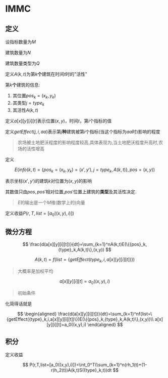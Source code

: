 # IMMC

## 定义

设指标数量为$M$

建筑数量为$N$

建筑数量类型为$Q$

定义$A(k,t)$为第$k$**个**建筑在时间$t$时的"活性"

第$k$**个**建筑的信息:

1. 其位置${pos}_k=(x_k,y_k)$
2. 其类型$j={type}_k$
3. 其活性$A(k,t)$

定义$a[x][y][i][t]$表示位置$(x,y)$，时间$t$，第$i$个指标的值

定义$getEffect(j,i,aa)$表示第$j$**种**建筑被第$i$个指标(当这个指标为$aa$时)影响的程度

> 农场被土地肥沃程度的影响程度较高,具体表现为,当土地肥沃程度升高时,农场的活性增高

定义

$$
E({info}(k,t)=\{{pos}_k=(x_k,y_k)=(x',y'),j={type}_k,A(k,t)\},pos=(x,y))
$$

表示坐标$(x',y')$的建筑$k$对位置为$(x,y)$的影响

其数值只由$pos,pos'$相对位置,$pos'$位置上建筑的**类型**及其活性决定.

> $E$的输出是一个$M$维(数学上的)向量

定义收益$P(r,T,list=[a_0((x,y),i)])$

## 微分方程

$$
\frac{d(a[x][y][i][t])}{dt}=\sum_{k=1}^nA(k,t)E(\{{pos}_k,{type}_k,A(k,t)\},(x,y))
$$

$$
A(k,t)=f(list=\{getEffect({type}_k,i,a[x][y][i][t])\})
$$

> 大概率是加权平均

$$
a[x][y][i][t]=a_0((x,y),i)
$$

> 初始条件

化简得话就是

$$
\begin{aligned}
\frac{d(a[x][y][i][t])}{dt}=\sum_{k=1}^nf(list=\{getEffect({type}_k,i,a[x][y][i][t])\})E(\{{pos}_k,{type}_k,A(k,t)\},(x,y))\\
a[x][y][i][t]=a_0((x,y),i)
\end{aligned}
$$

## 积分

定义收益

$$
P(r,T,list=[a_0((x,y),i)])=\int_0^T(\sum_{k=1}^n(rh_1(t)+(1-r)h_2(t))A(k,t)S({type}_k,t))dt
$$